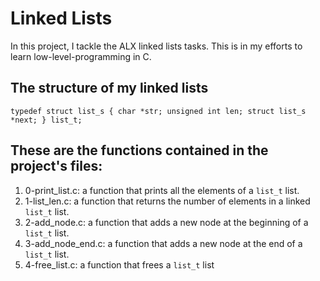 # Linked Lists

In this project, I tackle the ALX linked lists tasks. This is in my efforts to learn low-level-programming in C.

## The structure of my linked lists

`typedef struct list_s
{
    char *str;
    unsigned int len;
    struct list_s *next;
} list_t;`

## These are the functions contained in the project's files:

1. 0-print_list.c: a function that prints all the elements of a `list_t` list.
2. 1-list_len.c: a function that returns the number of elements in a linked `list_t` list.
3. 2-add_node.c: a function that adds a new node at the beginning of a `list_t` list.
4. 3-add_node_end.c: a function that adds a new node at the end of a `list_t` list.
5. 4-free_list.c: a function that frees a `list_t` list
